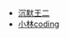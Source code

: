 
- [沉默王二](https://javabetter.cn/sidebar/sanfene/spring.html)
- [小林coding](https://xiaolincoding.com/interview/spring.html)
